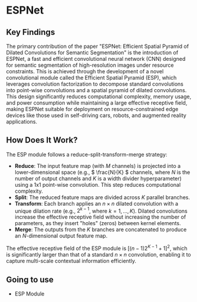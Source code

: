 # ESPNet

## Key Findings
The primary contribution of the paper "ESPNet: Efficient Spatial Pyramid of Dilated Convolutions for Semantic Segmentation" is the introduction of ESPNet, a fast and efficient convolutional neural network (CNN) designed for semantic segmentation of high-resolution images under resource constraints. This is achieved through the development of a novel convolutional module called the Efficient Spatial Pyramid (ESP), which leverages convolution factorization to decompose standard convolutions into point-wise convolutions and a spatial pyramid of dilated convolutions. This design significantly reduces computational complexity, memory usage, and power consumption while maintaining a large effective receptive field, making ESPNet suitable for deployment on resource-constrained edge devices like those used in self-driving cars, robots, and augmented reality applications.

## How Does It Work?

The ESP module follows a reduce-split-transform-merge strategy:

- **Reduce**: The input feature map (with $M$ channels) is projected into a lower-dimensional space (e.g., $ \frac{N}{K} $ channels, where $N$ is the number of output channels and $K$ is a width divider hyperparameter) using a 1x1 point-wise convolution. This step reduces computational complexity.
- **Split**: The reduced feature maps are divided across $K$ parallel branches.
- **Transform**: Each branch applies an $n \times n$ dilated convolution with a unique dilation rate (e.g., $2^{k-1}$, where $k = 1, \dots, K$). Dilated convolutions increase the effective receptive field without increasing the number of parameters, as they insert "holes" (zeros) between kernel elements.
- **Merge**: The outputs from the $K$ branches are concatenated to produce an $N$-dimensional output feature map.

The effective receptive field of the ESP module is $\left[(n-1) 2^{K-1} + 1 \right]^2$, which is significantly larger than that of a standard $n \times n$ convolution, enabling it to capture multi-scale contextual information efficiently.

## Going to use
- ESP Module
